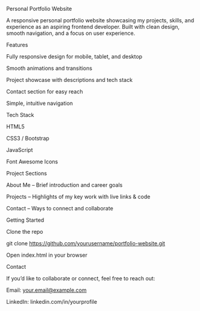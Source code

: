 Personal Portfolio Website

A responsive personal portfolio website showcasing my projects, skills, and experience as an aspiring frontend developer. Built with clean design, smooth navigation, and a focus on user experience.

Features

Fully responsive design for mobile, tablet, and desktop

Smooth animations and transitions

Project showcase with descriptions and tech stack

Contact section for easy reach

Simple, intuitive navigation

Tech Stack

HTML5

CSS3 / Bootstrap

JavaScript

Font Awesome Icons

Project Sections

About Me – Brief introduction and career goals

Projects – Highlights of my key work with live links & code

Contact – Ways to connect and collaborate

Getting Started

Clone the repo

git clone https://github.com/yourusername/portfolio-website.git


Open index.html in your browser

Contact

If you’d like to collaborate or connect, feel free to reach out:

Email: your.email@example.com

LinkedIn: linkedin.com/in/yourprofile